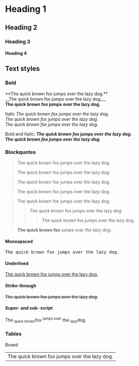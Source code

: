 # Heading 1
## Heading 2
### Heading 3
#### Heading 4

<h2>Text styles</h2>
<h3>Bold</h3>
**The quick brown fox jumps over the lazy dog.**<br />
__The quick brown fox jumps over the lazy dog.__<br />
<strong>The quick brown fox jumps over the lazy dog.</strong>

Italic
*The quick brown fox jumps over the lazy dog.*<br />
_The quick brown fox jumps over the lazy dog._<br />
<em>The quick brown fox jumps over the lazy dog.</em>

Bold and Italic:
**_The quick brown fox jumps over the lazy dog._**<br />
<strong><em>The quick brown fox jumps over the lazy dog.</em></strong><br />

### Blockquotes
>The quick brown fox jumps over the lazy dog.


>The quick brown fox jumps over the lazy dog.
>
>The quick brown fox jumps over the lazy dog.
>
>The quick brown fox jumps over the lazy dog.


>The quick brown fox jumps over the lazy dog.
>>The quick brown fox jumps over the lazy dog.
>>>The quick brown fox jumps over the lazy dog.

> **The quick brown fox** *jumps over the lazy dog.*

#### Monospaced
<samp>The quick brown fox jumps over the lazy dog.</samp>

#### Underlined
<ins>The quick brown fox jumps over the lazy dog.</ins>

#### Strike-through
~~The quick brown fox jumps over the lazy dog.~~

#### Super- and sub- script
The <sub>quick brown</sub>fox <sup>jumps over</sup> the <sub>lazy</sub>dog.

### Tables
Boxed
<table><tr><td>The quick brown fox jumps over the lazy dog.</td></tr></table>
